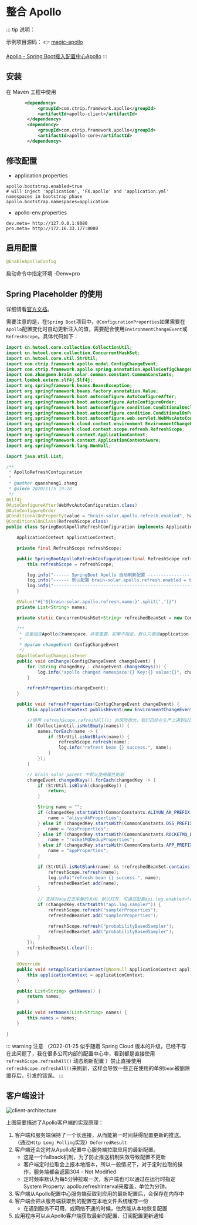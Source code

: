 # 整合 Apollo


::: tip 说明：

示例项目源码： 👉 [magic-apollo](https://gitee.com/zhangquansheng/magic/tree/apollo/)

[Apollo - Spring Boot接入配置中心Apollo](https://github.com/ctripcorp/apollo/wiki/Java%E5%AE%A2%E6%88%B7%E7%AB%AF%E4%BD%BF%E7%94%A8%E6%8C%87%E5%8D%97)
:::


## 安装

在 Maven 工程中使用

```xml
       <dependency>
            <groupId>com.ctrip.framework.apollo</groupId>
            <artifactId>apollo-client</artifactId>
        </dependency>
        <dependency>
            <groupId>com.ctrip.framework.apollo</groupId>
            <artifactId>apollo-core</artifactId>
        </dependency>
```

## 修改配置

- application.properties
```properties
apollo.bootstrap.enabled=true
# will inject 'application', 'FX.apollo' and 'application.yml' namespaces in bootstrap phase
apollo.bootstrap.namespaces=application
```

- apollo-env.properties
```properties
dev.meta= http://127.0.0.1:8080
pro.meta= http://172.16.33.177:8080
```

## 启用配置

```java
@EnableApolloConfig
```

启动命令中指定环境 -Denv=pro

## Spring Placeholder 的使用

详细请看[官方文档](https://github.com/ctripcorp/apollo/wiki/Java%E5%AE%A2%E6%88%B7%E7%AB%AF%E4%BD%BF%E7%94%A8%E6%8C%87%E5%8D%97#322-spring-placeholder%E7%9A%84%E4%BD%BF%E7%94%A8)。

需要注意的是，在`Spring Boot`项目中，`@ConfigurationProperties`如果需要在`Apollo`配置变化时自动更新注入的值，需要配合使用`EnvironmentChangeEvent`或`RefreshScope`。具体代码如下：

```java
import cn.hutool.core.collection.CollectionUtil;
import cn.hutool.core.collection.ConcurrentHashSet;
import cn.hutool.core.util.StrUtil;
import com.ctrip.framework.apollo.model.ConfigChangeEvent;
import com.ctrip.framework.apollo.spring.annotation.ApolloConfigChangeListener;
import com.zhangmen.brain.solar.common.constant.CommonConstants;
import lombok.extern.slf4j.Slf4j;
import org.springframework.beans.BeansException;
import org.springframework.beans.factory.annotation.Value;
import org.springframework.boot.autoconfigure.AutoConfigureAfter;
import org.springframework.boot.autoconfigure.AutoConfigureOrder;
import org.springframework.boot.autoconfigure.condition.ConditionalOnClass;
import org.springframework.boot.autoconfigure.condition.ConditionalOnProperty;
import org.springframework.boot.autoconfigure.web.servlet.WebMvcAutoConfiguration;
import org.springframework.cloud.context.environment.EnvironmentChangeEvent;
import org.springframework.cloud.context.scope.refresh.RefreshScope;
import org.springframework.context.ApplicationContext;
import org.springframework.context.ApplicationContextAware;
import org.springframework.lang.NonNull;

import java.util.List;

/**
 * ApolloRefreshConfiguration
 *
 * @author quansheng1.zhang
 * @since 2020/11/5 19:28
 */
@Slf4j
@AutoConfigureAfter(WebMvcAutoConfiguration.class)
@AutoConfigureOrder
@ConditionalOnProperty(value = "brain-solar.apollo.refresh.enabled", havingValue = "true", matchIfMissing = true)
@ConditionalOnClass(RefreshScope.class)
public class SpringBootApolloRefreshConfiguration implements ApplicationContextAware {

    ApplicationContext applicationContext;

    private final RefreshScope refreshScope;

    public SpringBootApolloRefreshConfiguration(final RefreshScope refreshScope) {
        this.refreshScope = refreshScope;

        log.info("------ SpringBoot Apollo 自动刷新配置 -----------------------------");
        log.info("------ 默认配置 brain-solar.apollo.refresh.enabled = true --------");
        log.info("----------------------------------------------------------------------------------------------------------------------");
    }

    @Value("#{'${brain-solar.apollo.refresh.name:}'.split(',')}")
    private List<String> names;

    private static ConcurrentHashSet<String> refreshedBeanSet = new ConcurrentHashSet<>(16);

    /**
     * 这里指定Apollo的namespace，非常重要，如果不指定，默认只使用application
     *
     * @param changeEvent ConfigChangeEvent
     */
    @ApolloConfigChangeListener
    public void onChange(ConfigChangeEvent changeEvent) {
        for (String changedKey : changeEvent.changedKeys()) {
            log.info("apollo changed namespace:{} Key:{} value:{}", changeEvent.getNamespace(), changedKey, changeEvent.getChange(changedKey));
        }

        refreshProperties(changeEvent);
    }

    public void refreshProperties(ConfigChangeEvent changeEvent) {
        this.applicationContext.publishEvent(new EnvironmentChangeEvent(changeEvent.changedKeys()));

        //使用 refreshScope.refreshAll(); 的风险很大，我们已经在生产上遇到过很多次事务相关的空值报错。
        if (CollectionUtil.isNotEmpty(names)) {
            names.forEach(name -> {
                if (StrUtil.isNotBlank(name)) {
                    refreshScope.refresh(name);
                    log.info("refresh bean {} success.", name);
                }
            });
        }

        // brain-solar-parent 中默认使用属性刷新
        changeEvent.changedKeys().forEach(changedKey -> {
            if (StrUtil.isBlank(changedKey)) {
                return;
            }

            String name = "";
            if (changedKey.startsWith(CommonConstants.ALIYUN_AK_PREFIX)) {
                name = "aliyunAkProperties";
            } else if (changedKey.startsWith(CommonConstants.OSS_PREFIX)) {
                name = "ossProperties";
            } else if (changedKey.startsWith(CommonConstants.ROCKETMQ_DEDUP_PREFIX)) {
                name = "rocketMQDedupProperties";
            } else if (changedKey.startsWith(CommonConstants.APP_PREFIX)) {
                name = "appProperties";
            }

            if (StrUtil.isNotBlank(name) && !refreshedBeanSet.contains(name)) {
                refreshScope.refresh(name);
                log.info("refresh bean {} success.", name);
                refreshedBeanSet.add(name);
            }

            // 支持对aop日志采集的关闭，默认打开，可通过配置api.log.enabled=false来关闭； ②、支持aop日志采样率配置，默认全部采集，可通过配置api.log.sampler.probability=x，其中x取值（0<=x<=1）。同时采样率支持动态更新，项目依赖apollo的刷新策略，具体使用如下：
            if (changedKey.startsWith("api.log.sampler")) {
                refreshScope.refresh("samplerProperties");
                refreshedBeanSet.add("samplerProperties");

                refreshScope.refresh("probabilityBasedSampler");
                refreshedBeanSet.add("probabilityBasedSampler");
            }
        });
        refreshedBeanSet.clear();
    }

    @Override
    public void setApplicationContext(@NonNull ApplicationContext applicationContext) throws BeansException {
        this.applicationContext = applicationContext;
    }

    public List<String> getNames() {
        return names;
    }

    public void setNames(List<String> names) {
        this.names = names;
    }

}
```

::: warning 注意
（2022-01-25 似乎随着 Spring Cloud 版本的升级，已经不存在此问题了，我在很多公司内部的配置中心中，看到都是直接使用 `refreshScope.refreshAll()` 动态刷新配置 ）禁止直接使用 `refreshScope.refreshAll()`来刷新，这样会导致一些正在使用的单例`bean`被删除缓存后，引发的错误。
:::

## 客户端设计

![client-architecture](/img/apollo/client-architecture.png)

上图简要描述了Apollo客户端的实现原理：

1. 客户端和服务端保持了一个长连接，从而能第一时间获得配置更新的推送。（通过`Http Long Polling`实现）`DeferredResult`
2. 客户端还会定时从Apollo配置中心服务端拉取应用的最新配置。
    - 这是一个fallback机制，为了防止推送机制失效导致配置不更新
    - 客户端定时拉取会上报本地版本，所以一般情况下，对于定时拉取的操作，服务端都会返回304 - Not Modified
    - 定时频率默认为每5分钟拉取一次，客户端也可以通过在运行时指定System Property: apollo.refreshInterval来覆盖，单位为分钟。
3. 客户端从Apollo配置中心服务端获取到应用的最新配置后，会保存在内存中
4. 客户端会把从服务端获取到的配置在本地文件系统缓存一份
    - 在遇到服务不可用，或网络不通的时候，依然能从本地恢复配置
5. 应用程序可以从Apollo客户端获取最新的配置、订阅配置更新通知



